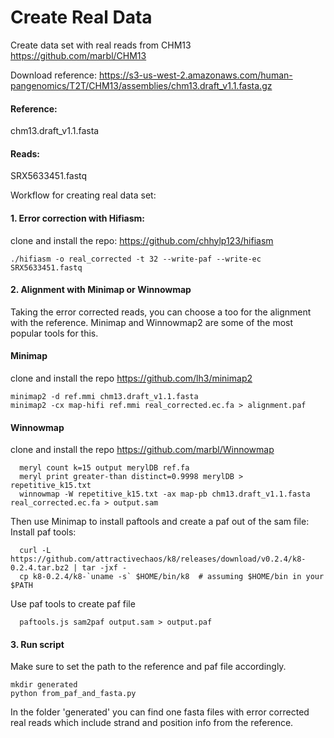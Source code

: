# Create Real Data

Create data set with real reads from CHM13 https://github.com/marbl/CHM13

Download reference: 
https://s3-us-west-2.amazonaws.com/human-pangenomics/T2T/CHM13/assemblies/chm13.draft_v1.1.fasta.gz

#### Reference:
chm13.draft_v1.1.fasta
#### Reads:
SRX5633451.fastq

Workflow for creating real data set:
#### 1. Error correction with Hifiasm:
clone and install the repo: https://github.com/chhylp123/hifiasm
```
./hifiasm -o real_corrected -t 32 --write-paf --write-ec SRX5633451.fastq
```

#### 2. Alignment with Minimap or Winnowmap
Taking the error corrected reads, you can choose a too for the alignment with the reference. Minimap and Winnowmap2 are some of the most popular tools for this.

#### Minimap
clone and install the repo https://github.com/lh3/minimap2
```
minimap2 -d ref.mmi chm13.draft_v1.1.fasta
minimap2 -cx map-hifi ref.mmi real_corrected.ec.fa > alignment.paf
```
#### Winnowmap
clone and install the repo https://github.com/marbl/Winnowmap
```
  meryl count k=15 output merylDB ref.fa
  meryl print greater-than distinct=0.9998 merylDB > repetitive_k15.txt
  winnowmap -W repetitive_k15.txt -ax map-pb chm13.draft_v1.1.fasta real_corrected.ec.fa > output.sam
```
Then use Minimap to install paftools and create a paf out of the sam file:
Install paf tools:
```
  curl -L https://github.com/attractivechaos/k8/releases/download/v0.2.4/k8-0.2.4.tar.bz2 | tar -jxf -
  cp k8-0.2.4/k8-`uname -s` $HOME/bin/k8  # assuming $HOME/bin in your $PATH
```
Use paf tools to create paf file
```
  paftools.js sam2paf output.sam > output.paf
```

#### 3. Run script
Make sure to set the path to the reference and paf file accordingly.
```
mkdir generated
python from_paf_and_fasta.py
```

In the folder 'generated' you can find one fasta files with error corrected real reads which include strand and position info from the reference.
